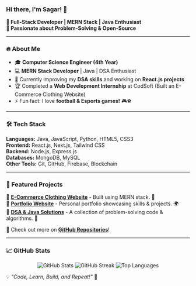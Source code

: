 ### Hi there, I'm Sagar! 👋

**🚀 Full-Stack Developer | MERN Stack | Java Enthusiast**  
**🎯 Passionate about Problem-Solving & Open-Source**  

---

### 🔥 About Me
- 🎓 **Computer Science Engineer (4th Year)**
- 💻 **MERN Stack Developer** | Java | DSA Enthusiast
- 🌱 Currently improving my **DSA skills** and working on **React.js projects**
- 🏆 Completed a **Web Development Internship** at CodSoft (Built an E-Commerce Clothing Website)
- ⚡ Fun fact: I love **football & Esports games!** 🎮⚽

---

### 🛠️ Tech Stack
**Languages:** Java, JavaScript, Python, HTML5, CSS3  
**Frontend:** React.js, Next.js, Tailwind CSS  
**Backend:** Node.js, Express.js  
**Databases:** MongoDB, MySQL  
**Other Tools:** Git, GitHub, Firebase, Blockchain  

---

### 🚀 Featured Projects
🔹 **[E-Commerce Clothing Website](https://github.com/Ersagar4u/E-Commerce-Website)** - Built using MERN stack. 🛒  
🔹 **[Portfolio Website](https://github.com/Ersagar4u/Portfolio)** - Personal portfolio showcasing skills & projects. 🌍  
🔹 **[DSA & Java Solutions](https://github.com/Ersagar4u/DSA-Java)** - A collection of problem-solving code & algorithms. 🔢  

📌 Check out more on **[GitHub Repositories](https://github.com/Ersagar4u?tab=repositories)**!

---

### 📈 GitHub Stats
<p align="center">
  <img src="https://github-readme-stats.vercel.app/api?username=Ersagar4u&show_icons=true&theme=radical" alt="GitHub Stats"/>
  <img src="https://github-readme-streak-stats.herokuapp.com/?user=Ersagar4u&theme=radical" alt="GitHub Streak"/>
  <img src="https://github-readme-stats.vercel.app/api/top-langs/?username=Ersagar4u&layout=compact&theme=radical" alt="Top Languages"/>
</p>

💡 *"Code, Learn, Build, and Repeat!"* 🚀

